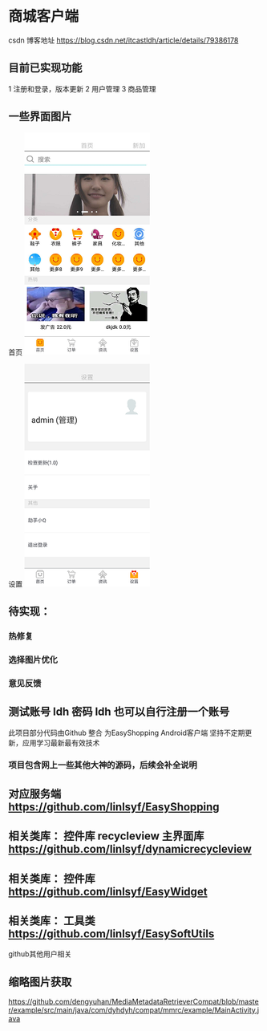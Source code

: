 # 商城客户端

csdn 博客地址 https://blog.csdn.net/itcastldh/article/details/79386178

 ## 目前已实现功能

1 注册和登录，版本更新
2 用户管理
3 商品管理
## 一些界面图片
首页
![](https://github.com/linlsyf/EaysSoftAndroid/raw/master/img/home.png) 


设置
![](https://github.com/linlsyf/EaysSoftAndroid/raw/master/img/setting.png) 



 ## 待实现：
 ### 热修复
 ### 选择图片优化
 ### 意见反馈
 ## 测试账号  ldh  密码 ldh 也可以自行注册一个账号
此项目部分代码由Github 整合
为EasyShopping Android客户端
坚持不定期更新，应用学习最新最有效技术

### 项目包含网上一些其他大神的源码，后续会补全说明
## 对应服务端 https://github.com/linlsyf/EasyShopping
## 相关类库： 控件库 recycleview 主界面库 https://github.com/linlsyf/dynamicrecycleview
## 相关类库： 控件库 https://github.com/linlsyf/EasyWidget
## 相关类库： 工具类 https://github.com/linlsyf/EasySoftUtils
github其他用户相关
## 缩略图片获取
https://github.com/dengyuhan/MediaMetadataRetrieverCompat/blob/master/example/src/main/java/com/dyhdyh/compat/mmrc/example/MainActivity.java

